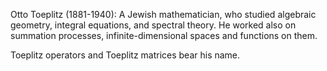 Otto Toeplitz (1881-1940): A Jewish mathematician, who studied algebraic
geometry, integral equations, and spectral theory. He worked also on
summation processes, infinite-dimensional spaces and functions on them.

Toeplitz operators and Toeplitz matrices bear his name.
